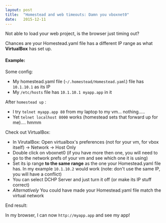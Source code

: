 ```yaml
---
layout: post
title:  "Homestead and web timeouts: Damn you vboxnet0"
date:   2015-12-11
---
```


Not able to load your web project, is the browser just timing out?  


Chances are your Homestead.yaml file has a different IP range as what __VirtualBox__ has set up.



#### Example:  

Some config:

- My homestead.yaml file (`~/.homestead/Homestead.yaml`) file has `10.1.10.1` as its IP
- My `/etc/hosts` file has `10.1.10.1 myapp.app` in it

After `homestead up` :

- I try `telnet myapp.app 80` from my laptop to my vm... nothing.....
- Yet `telnet localhost 8000` works (homestead sets that forward up for me).... hmmm

Check out VirtualBox:

- In VirutalBox: Open virtualbox's preferences (not for your vm, for vbox itself) -> Network -> Host Only
- Double click on vboxnet0 (if you have more then one, you will need to go to the network prefs of your vm and see which one it is using)
- Set its ip range __to the same range__ as the one your Homestead.yaml file has.  In my example `10.1.10.2` would work (note: don't use the same IP, you will have a conflict)
- You can select DCHP Server and just turn it off (or make its IP stuff correct)
- *Alternatively* You could have made your Homestead.yaml file match the virtual network

End result:

In my browser, I can now `http://myapp.app` and see my app!





